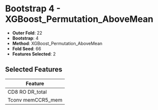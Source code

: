 # Bootstrap 4 - XGBoost_Permutation_AboveMean

- **Outer Fold**: 22
- **Bootstrap**: 4
- **Method**: XGBoost_Permutation_AboveMean
- **Fold Seed**: 66
- **Features Selected**: 2

## Selected Features

| Feature |
|---------|
| CD8 RO DR_total |
| Tconv memCCR5_mem |
